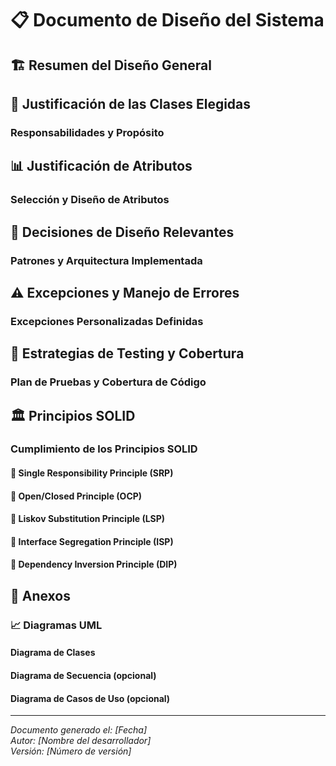 # 📋 Documento de Diseño del Sistema

## 🏗️ Resumen del Diseño General



## 🎯 Justificación de las Clases Elegidas

### Responsabilidades y Propósito



## 📊 Justificación de Atributos

### Selección y Diseño de Atributos



## 🔧 Decisiones de Diseño Relevantes

### Patrones y Arquitectura Implementada



## ⚠️ Excepciones y Manejo de Errores

### Excepciones Personalizadas Definidas



## 🧪 Estrategias de Testing y Cobertura

### Plan de Pruebas y Cobertura de Código



## 🏛️ Principios SOLID

### Cumplimiento de los Principios SOLID

#### 🔸 Single Responsibility Principle (SRP)


#### 🔸 Open/Closed Principle (OCP)


#### 🔸 Liskov Substitution Principle (LSP)


#### 🔸 Interface Segregation Principle (ISP)


#### 🔸 Dependency Inversion Principle (DIP)


## 📎 Anexos

### 📈 Diagramas UML

#### Diagrama de Clases


#### Diagrama de Secuencia (opcional)


#### Diagrama de Casos de Uso (opcional)


---
*Documento generado el: [Fecha]*  
*Autor: [Nombre del desarrollador]*  
*Versión: [Número de versión]*